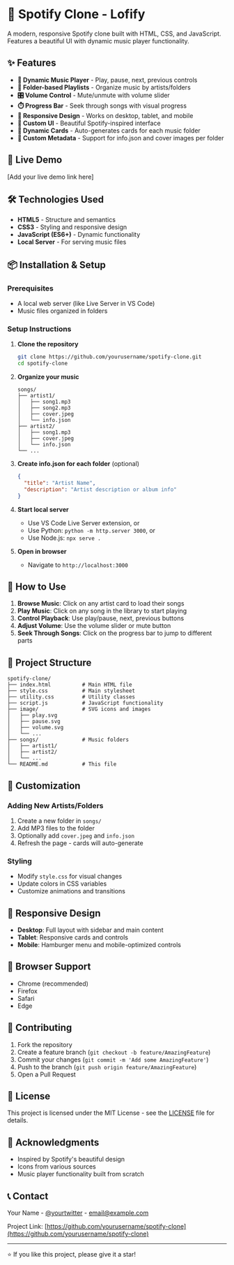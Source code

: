 # 🎵 Spotify Clone - Lofify

A modern, responsive Spotify clone built with HTML, CSS, and JavaScript. Features a beautiful UI with dynamic music player functionality.

## ✨ Features

- **🎵 Dynamic Music Player** - Play, pause, next, previous controls
- **📁 Folder-based Playlists** - Organize music by artists/folders
- **🎛️ Volume Control** - Mute/unmute with volume slider
- **⏱️ Progress Bar** - Seek through songs with visual progress
- **📱 Responsive Design** - Works on desktop, tablet, and mobile
- **🎨 Custom UI** - Beautiful Spotify-inspired interface
- **🔄 Dynamic Cards** - Auto-generates cards for each music folder
- **📂 Custom Metadata** - Support for info.json and cover images per folder

## 🚀 Live Demo

[Add your live demo link here]

## 🛠️ Technologies Used

- **HTML5** - Structure and semantics
- **CSS3** - Styling and responsive design
- **JavaScript (ES6+)** - Dynamic functionality
- **Local Server** - For serving music files

## 📦 Installation & Setup

### Prerequisites
- A local web server (like Live Server in VS Code)
- Music files organized in folders

### Setup Instructions

1. **Clone the repository**
   ```bash
   git clone https://github.com/yourusername/spotify-clone.git
   cd spotify-clone
   ```

2. **Organize your music**
   ```
   songs/
   ├── artist1/
   │   ├── song1.mp3
   │   ├── song2.mp3
   │   ├── cover.jpeg
   │   └── info.json
   ├── artist2/
   │   ├── song1.mp3
   │   ├── cover.jpeg
   │   └── info.json
   └── ...
   ```

3. **Create info.json for each folder** (optional)
   ```json
   {
     "title": "Artist Name",
     "description": "Artist description or album info"
   }
   ```

4. **Start local server**
   - Use VS Code Live Server extension, or
   - Use Python: `python -m http.server 3000`, or
   - Use Node.js: `npx serve .`

5. **Open in browser**
   - Navigate to `http://localhost:3000`

## 🎵 How to Use

1. **Browse Music**: Click on any artist card to load their songs
2. **Play Music**: Click on any song in the library to start playing
3. **Control Playback**: Use play/pause, next, previous buttons
4. **Adjust Volume**: Use the volume slider or mute button
5. **Seek Through Songs**: Click on the progress bar to jump to different parts

## 📁 Project Structure

```
spotify-clone/
├── index.html          # Main HTML file
├── style.css           # Main stylesheet
├── utility.css         # Utility classes
├── script.js           # JavaScript functionality
├── image/              # SVG icons and images
│   ├── play.svg
│   ├── pause.svg
│   ├── volume.svg
│   └── ...
├── songs/              # Music folders
│   ├── artist1/
│   ├── artist2/
│   └── ...
└── README.md           # This file
```

## 🎨 Customization

### Adding New Artists/Folders
1. Create a new folder in `songs/`
2. Add MP3 files to the folder
3. Optionally add `cover.jpeg` and `info.json`
4. Refresh the page - cards will auto-generate

### Styling
- Modify `style.css` for visual changes
- Update colors in CSS variables
- Customize animations and transitions

## 📱 Responsive Design

- **Desktop**: Full layout with sidebar and main content
- **Tablet**: Responsive cards and controls
- **Mobile**: Hamburger menu and mobile-optimized controls

## 🔧 Browser Support

- Chrome (recommended)
- Firefox
- Safari
- Edge

## 🤝 Contributing

1. Fork the repository
2. Create a feature branch (`git checkout -b feature/AmazingFeature`)
3. Commit your changes (`git commit -m 'Add some AmazingFeature'`)
4. Push to the branch (`git push origin feature/AmazingFeature`)
5. Open a Pull Request

## 📄 License

This project is licensed under the MIT License - see the [LICENSE](LICENSE) file for details.

## 🙏 Acknowledgments

- Inspired by Spotify's beautiful design
- Icons from various sources
- Music player functionality built from scratch

## 📞 Contact

Your Name - [@yourtwitter](https://twitter.com/yourtwitter) - email@example.com

Project Link: [https://github.com/yourusername/spotify-clone](https://github.com/yourusername/spotify-clone)

---

⭐ If you like this project, please give it a star! 